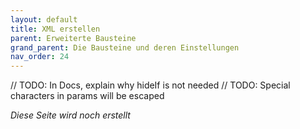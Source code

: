 ```yaml
---
layout: default
title: XML erstellen
parent: Erweiterte Bausteine
grand_parent: Die Bausteine und deren Einstellungen
nav_order: 24
---
```


// TODO: In Docs, explain why hideIf is not needed
// TODO: Special characters in params will be escaped

_Diese Seite wird noch erstellt_

<!-- # <span style="color:#0b5394"><span class="material-icons">print</span> **Baustein _PDF erstellen_**</span>

Mit dem Baustein _PDF erstellen_ kann, ausgehend von einer Word Vorlage, eine PDF Datei erstellt
und, wenn gewünscht, per E-Mail versendet. Die Word-Datei kann individuell gestaltet werden und sich
auf die Liste beziehen in welcher die PDF-Datei erstellt wird. Alle darstellbaren Inhalte sind andruckbar,
neben Buchstaben und Zahlen auch Bilddateien und die Unterschrift. Zusätzlich können verknüpfte Datensatz-Listen
ausgegeben werden.
Als zusätzliches Feature lassen sich generierte PDFs über ein selbsterstelltes Skript in einem bestimmten Zielordner automatisch ablegen. (s. [Import und Export / Dateiimport / -export via PowerShell](/docs/import-export.html#dateiimport---export-via-powershell))

## <span style="color:#0b5394">Vorbereitung der Word-Vorlage</span>

![create pdf](\assets\record-spec-settings\1create pdf.png "create pdf")

1. <span style="color:#0b5394">**Ausgabe von Einzelwerten**</span>
   Die Ausgabe von Einzelwerten erfolgt indem in der Word-Vorlage der technische Name eines Bausteins innerhalb der
   zwei geschwungenen Klammern gesetzt wird. Beispiel: Rechnungsnummer ${belegnummer}.

2. <span style="color:#0b5394">**Ausgabe von Schaltern**</span>
   Die Ausgabe des
   [Bausteins _Schalter_](/docs/record-spec-settings/grand-childs-form/switch.html)
   kann im Designmodus in den Einstellungen des Bausteins unter "Darstellung als Ausdruck" als "Checkbox",
   "Ja / Nein" oder "Nennen des Inhalts" festgelegt werden.

3. <span style="color:#0b5394">**Ausgabe von Datensatz-Liste**</span>
   Um die Daten eines [Baustein _Datensatz Liste_](/docs/record-spec-settings/grand-child-expanded/record-list.html) auszugeben, muss in der Word-Vorlage eine entsprechende Tabelle gezeichnet werden.

    So könnte die Tabelle zur Ausgabe einer ganzen Liste, mittels Serienbrieffunktionalität aussehen:

    |**Arbeitszeit** |**Mitarbeiter**|
    |${repeat(mitarbeiterZeiten)}            |           |
    |${mitarbeiterZeiten.Arbeitszeit} |${mitarbeiterZeiten.name}|
    |${endrepeat} | |

    Die gezeichnete Tabelle in der Word-Vorlage kann um beliebig viele Spalten erweitert werden, solange
    diese in der Datensatz-Liste vorkommen.

    Verschachtelte Aufrufe des `repeat(...)` ineinander sind auch möglich. Es muss jedoch eine Liste referenziert werden, welche von der umschließenden Liste erreichbar ist (z. B. durch einen Baustein Datensatz-Liste). Auch wichtig ist, dass bei dem `endrepeat` der Name der Liste angegeben wird, über die iteriert wird. Dadurch kann z. B. die tägliche Nutzungszeit einer Baumaschine, welche aus Einsätzen bei mehreren Kunden besteht, geordnet und mit einer Vorlage zu einem PDF-Dokument erzeugt werden.
    Eine solche Tabelle könnte wie folgt aussehen:

    |**Maschine** |**Nutzzeit** |**Auftrag**|
    |${repeat(maschZeiten)}             |                           |           |
    |${maschZeiten.maschine} |${maschZeiten.gesDauer}    |           |
    |${repeat(maschZeiten.einsaetze)} | | |
    | |${maschZeiten.einsaetze.dauer}|${maschZeiten.einsaetze.auftrNr}|
    |${endrepeat(maschZeiten.einsaetze)}|                           |           |
    |${endrepeat} | | |

4. <span style="color:#0b5394">**Ein/-Ausblenden von Inhalten**</span>
   Sollten gewisse Inhalte zB abhängig von einem Schalter ausgeblendet werden, kann dies über die `showIf` bzw. `hideIf` Funktion realisiert werden.

    Wenn wir das obige Beispiel (Zeiterfassung) erweitern möchten, und zB anzeigen möchten, dass es sich bei der aufgeführten Zeit um Reisezeit handelte kann man zB so etwas machen:

    |**Arbeitszeit** |**Mitarbeiter**| |
    |${repeat(mitarbeiterZeiten)}            |           | |
    |${mitarbeiterZeiten.Arbeitszeit} |${mitarbeiterZeiten.name}| ${showIf(mitarbeiterZeit.istReisezeit)}Reisezeit${endShowIf(mitarbeiterZeit.istReisezeit)} |
    |${endrepeat} | |

    In diesem Beispiel wird der Text "Reisezeit" nur angezeigt, wenn der Schalter `istReisezeit` gesetzt ist. `showIf` und `hideIf` können auch auch außerhalb von `repeat`-Blöcken verwendet werden, wichtig ist nur, das ein `endShowIf` bzw. `endHideIf` folgt.

    _Hinweis:_ `showIf` und `hideIf` können nur auf Schalter / Ja-/Nein-Formel-Bausteine angewendet werden. Die direkte Eingabe von Formeln ist nicht möglich.

## <span style="color:#0b5394">Einstellungen des Bausteins _PDF erstellen_</span>

![create pdf settings](\assets\record-spec-settings\2create pdf settings.png "create pdf settings")

1. <span style="color:#0b5394">**Dateivorlage hinzufügen**</span>
   Über den Plus-Button öffnet sich ein Auswahl-Dialog, worüber die Word-Vorlage ausgewählt wird. Anschließend wird
   sie in den Baustein hochgeladen.

2. <span style="color:#0b5394">**abweichender bzw. dynamischer Dateiname**</span>
   Der Dateiname kann ebenfalls abweichend und dynamisch gewählt werden. Soll der Dateiname zum Teil dynamisch sein
   kann ebenfalls ein Platzhalter mit Bezug zu einem Baustein eingesetzt werden. Soll die PDF-Datei zum Beispiel so
   heißen wie die Belegnummer, können Sie hier ${belegnummer} eingeben.

3. <span style="color:#0b5394">**automatische Dateiübertragung per PowerShell**</span>
   Zur automatischen Dateiübertragung können Sie auch Dateien Per Powershell mit dem Dateisystem
   synchronisieren.

4. <span style="color:#0b5394">**Direkter Mailversand**</span>
   Die erstellte PDF kann über diese Funktion direkt per E-Mail versendet werden.

## <span style="color:#0b5394">Einstellungen des direkten Mail-Versands</span>

Um eine E-Mail Adresse für den direkten Mailversand zu verwenden, benötigt der Baustein _PDF erstellen_ einen Empfänger über einen [Baustein _Textfeld_](/docs/record-spec-settings/grand-childs-form/text.html), wo die entsprechende E-Mail Adresse eingetragen wird.
Bleibt die E-Mail Adresse für den direkten Mailversand immer gleich, kann der [Baustein _Textfeld_](/docs/record-spec-settings/grand-childs-form/text.html) versteckt und als Standard-Text wird die E-Mail Adresse hinterlegt.
Wechselt die E-Mail Adresse je nach Anforderung (z. B. unterschiedliche Vorgesetzte, unterschiedliche Lieferanten pro Artikel, etc.) kann der benötigte [Baustein _Textfeld_](/docs/record-spec-settings/grand-childs-form/text.html), bezogen auf die genannten Beispiele, in den Stammdaten des Mitarbeiters oder des Artikels aufgeführt werden und bei der Auswahl als Wert übernommen werden (s. [Verknüpfung über den Baustein _Datensatz_](/docs/link-lists.html)).

Bei der Auswahl der Option "direkter Mailversand" können weitere Einstellungen vorgenommen werden.

![create pdf settings](\assets\record-spec-settings\1create pdf settings.png "create pdf settings")

1. <span style="color:#0b5394">**CC-Empfänger**</span>
2. <span style="color:#0b5394">**Benutzer in CC hinzufügen**</span>
   der auslösende Benutzer der PDF-Erstellung wird automatisch in CC genommen (z. B. bei Urlaubsanträge, etc.)
3. <span style="color:#0b5394">**BCC**</span>
4. <span style="color:#0b5394">**Betreff vordefinieren**</span>
5. <span style="color:#0b5394">**Inhalt der E-Mail vordefinieren**</span>
   Über ${} kann ebenfalls der Inhalt dynamisch gestaltet werden -->
